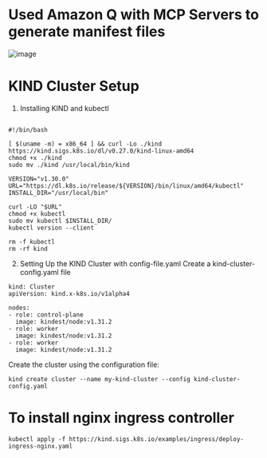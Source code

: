# Used Amazon Q with MCP Servers to generate manifest files
![image](https://github.com/user-attachments/assets/e8699222-6445-4231-85cb-fb6eb969d89e)

# KIND Cluster Setup
1. Installing KIND and kubectl
```

#!/bin/bash

[ $(uname -m) = x86_64 ] && curl -Lo ./kind https://kind.sigs.k8s.io/dl/v0.27.0/kind-linux-amd64
chmod +x ./kind
sudo mv ./kind /usr/local/bin/kind

VERSION="v1.30.0"
URL="https://dl.k8s.io/release/${VERSION}/bin/linux/amd64/kubectl"
INSTALL_DIR="/usr/local/bin"

curl -LO "$URL"
chmod +x kubectl
sudo mv kubectl $INSTALL_DIR/
kubectl version --client

rm -f kubectl
rm -rf kind

```
2. Setting Up the KIND Cluster with config-file.yaml
Create a kind-cluster-config.yaml file
```
kind: Cluster
apiVersion: kind.x-k8s.io/v1alpha4

nodes:
- role: control-plane
  image: kindest/node:v1.31.2
- role: worker
  image: kindest/node:v1.31.2
- role: worker
  image: kindest/node:v1.31.2
```
Create the cluster using the configuration file:
```
kind create cluster --name my-kind-cluster --config kind-cluster-config.yaml 
```
# To install nginx ingress controller
```
kubectl apply -f https://kind.sigs.k8s.io/examples/ingress/deploy-ingress-nginx.yaml
```













